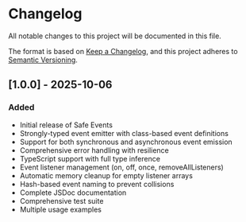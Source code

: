 # Changelog

All notable changes to this project will be documented in this file.

The format is based on [Keep a Changelog](https://keepachangelog.com/en/1.0.0/),
and this project adheres to [Semantic Versioning](https://semver.org/spec/v2.0.0.html).

## [1.0.0] - 2025-10-06

### Added
- Initial release of Safe Events
- Strongly-typed event emitter with class-based event definitions
- Support for both synchronous and asynchronous event emission
- Comprehensive error handling with resilience
- TypeScript support with full type inference
- Event listener management (on, off, once, removeAllListeners)
- Automatic memory cleanup for empty listener arrays
- Hash-based event naming to prevent collisions
- Complete JSDoc documentation
- Comprehensive test suite
- Multiple usage examples